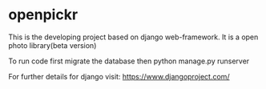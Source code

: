 # openpickr
This is the developing project based on django web-framework.
It is a open photo library(beta version)

To run code first migrate the database then python manage.py runserver

For further details for django visit:
https://www.djangoproject.com/
